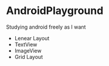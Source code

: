 # AndroidPlayground
Studying android freely as I want

- Lenear Layout
- TextView
- ImageView
- Grid Layout
